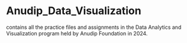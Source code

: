 # Anudip_Data_Visualization
contains all the practice files and assignments in the Data Analytics and Visualization program held by Anudip Foundation in 2024.
